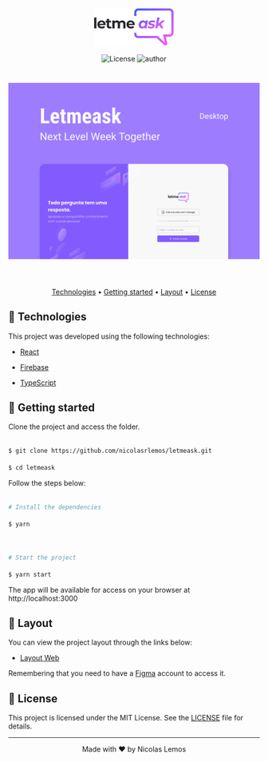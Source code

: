 
<p  align="center">

<img  alt="Letmeask"  src=".github/logo.svg"  width="160px">

</p>

  

<p  align="center">

<img  src="https://img.shields.io/badge/license-MIT-blueviolet"  alt="License">

<img  src="https://img.shields.io/badge/author-nicolasrlemos-blueviolet"  alt="author">

</p>

  

<h1  align="center">

<img  alt="Letmeask"  title="Letmeask"  src=".github/cover.svg" />

</h1>

  

<br>

<p align="center">  <a href="#technologies">Technologies</a> • <a href="#getstarted">Getting started</a> • <a href="#layout">Layout</a> • <a href="#license">License</a>

<span id="technologies">

## 🧪 Technologies
  

This project was developed using the following technologies:
  

- [React](https://reactjs.org)

- [Firebase](https://firebase.google.com/)

- [TypeScript](https://www.typescriptlang.org/)

  <span id="getstarted">

## 🚀 Getting started

  

Clone the project and access the folder.

  

```bash

$ git clone https://github.com/nicolasrlemos/letmeask.git

$ cd letmeask

```

  

Follow the steps below:

```bash

# Install the dependencies

$ yarn

  

# Start the project

$ yarn start

```

The app will be available for access on your browser at http://localhost:3000

  <span id="layout">

## 🔖 Layout

  

You can view the project layout through the links below:

  

- [Layout Web](https://www.figma.com/file/u0BQK8rCf2KgzcukdRRCWh/Letmeask/duplicate)

  

Remembering that you need to have a [Figma](http://figma.com/) account to access it.

  <span id="license">

## 📝 License

  

This project is licensed under the MIT License. See the [LICENSE](LICENSE.md) file for details.

  
  

---

  

<p  align="center">Made with ❤️ by Nicolas Lemos</p>